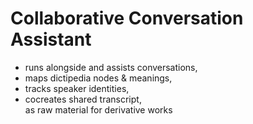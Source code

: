 # Collaborative Conversation Assistant
- runs alongside and assists conversations, 
- maps dictipedia nodes &amp; meanings, 
- tracks speaker identities,
- cocreates shared transcript,  
as raw material for derivative works
